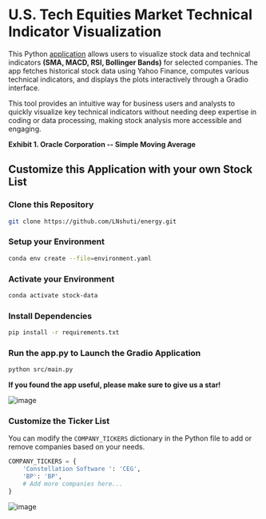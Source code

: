 # U.S. Tech Equities Market Technical Indicator Visualization 

This Python [application](https://leoncensh-energy.hf.space) allows users to visualize stock data and technical indicators **(SMA, MACD, RSI, Bollinger Bands)** for selected companies. The app fetches historical stock data using Yahoo Finance, computes various technical indicators, and displays the plots interactively through a Gradio interface.

This tool provides an intuitive way for business users and analysts to quickly visualize key technical indicators without needing deep expertise in coding or data processing, making stock analysis more accessible and engaging.


**Exhibit 1. Oracle Corporation -- Simple Moving Average**


## Customize this Application with your own Stock List

### Clone this Repository

```bash
git clone https://github.com/LNshuti/energy.git
```

### Setup your Environment
```bash
conda env create --file=environment.yaml
```

### Activate your Environment
```bash
conda activate stock-data
```

### Install Dependencies
```bash 
pip install -r requirements.txt
```

### Run the **app.py** to Launch the Gradio Application
```bash 
python src/main.py
```

**If you found the app useful, please make sure to give us a star!**

![image](https://github.com/user-attachments/assets/0cf41a00-0abb-4223-a8f0-fd3b10bea6d5)


### Customize the Ticker List
You can modify the `COMPANY_TICKERS` dictionary in the Python file to add or remove companies based on your needs.

```python
COMPANY_TICKERS = {
    'Constellation Software ': 'CEG',
    'BP': 'BP',
    # Add more companies here...
}
```

![image](https://github.com/user-attachments/assets/44da4cc5-e26d-4f8c-bbf9-2a1d33cae4c7)


